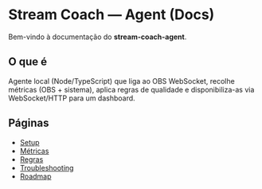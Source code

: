 # Stream Coach — Agent (Docs)

Bem-vindo à documentação do **stream-coach-agent**.

## O que é
Agente local (Node/TypeScript) que liga ao OBS WebSocket, recolhe métricas (OBS + sistema), aplica regras de qualidade e disponibiliza-as via WebSocket/HTTP para um dashboard.

## Páginas
- [Setup](setup.md)
- [Métricas](metrics.md)
- [Regras](rules.md)
- [Troubleshooting](troubleshooting.md)
- [Roadmap](roadmap.md)